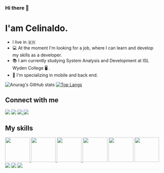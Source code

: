 ### Hi there 👋

<!--
**Celinaldo/Celinaldo** is a ✨ _special_ ✨ repository because its `README.md` (this file) appears on your GitHub profile.

Here are some ideas to get you started:

- 🔭 I’m currently working on ...
- 🌱 I’m currently learning ...
- 👯 I’m looking to collaborate on ...
- 🤔 I’m looking for help with ...
- 💬 Ask me about ...
- 📫 How to reach me: ...
- 😄 Pronouns: ...
- ⚡ Fun fact: ...
-->
# I'am Celinaldo.

- I live in 🇧🇷
- :computer: At the moment I'm looking for a job, where I can learn and develop my skills as a developer.
- :books: I am currently studying System Analysis and Development at ISL Wyden College :desktop_computer: .
- :briefcase: I'm specializing in mobile and back end.

![Anurag's GitHub stats](https://github-readme-stats.vercel.app/api?username=Celinaldo&show_icons=true&theme=radical)
[![Top Langs](https://github-readme-stats.vercel.app/api/top-langs/?username=Celinaldo&layout=compact)](https://github.com/Celinaldo/github-readme-Estatísticas)



## Connect with me
<a href="https://www.linkedin.com/in/celinaldo-ferreira/"><img src="https://img.icons8.com/ios-filled/70/000000/linkedin-2--v2.png"/></a>
<a href="https://www.facebook.com/profile.php?id=100003820897150"><img src="https://img.icons8.com/ios-filled/50/000000/facebook--v2.png"/></a>
<a href="https://www.instagram.com/celinaldo_junior/"><img src="https://img.icons8.com/ios-filled/50/000000/instagram-new.png"/>
<a href="celinaldoalvesferre@gmail.com"><img src="https://img.icons8.com/ios-filled/50/000000/gmail-login.png"/></a>

## My skills

<a href="https://github.com/Celinaldo?tab=repositories"><img src="https://user-images.githubusercontent.com/64163554/111052620-2db97d80-843b-11eb-86a4-e1d26d069e3c.png" width="80" height="80"/>
</a>
<a href="https://github.com/Celinaldo?tab=repositories"><img src="https://user-images.githubusercontent.com/64163554/111052553-89373b80-843a-11eb-905a-a4c54aa4cdab.png" width="80" height="80"/>
</a>
<a href="https://github.com/Celinaldo?tab=repositories"><img src="https://user-images.githubusercontent.com/64163554/111052742-73c31100-843c-11eb-9adb-b0f942b6de16.png" width="80" height="80" />
</a>
<a href="https://github.com/Celinaldo?tab=repositories"><img src="https://user-images.githubusercontent.com/64163554/111052769-c3094180-843c-11eb-8485-1286e7572d48.png" width="80" height="80"/></a>
<a href="https://github.com/Celinaldo?tab=repositories"><img src="https://user-images.githubusercontent.com/64163554/111052817-3a3ed580-843d-11eb-95aa-eed702436e33.png" width="80" height="80"/></a>
<a href="https://github.com/Celinaldo?tab=repositories"><img src="https://user-images.githubusercontent.com/64163554/111052836-75410900-843d-11eb-835b-2fb13fc9e3d1.png" width="80" height="80"/></a>
<a href="https://github.com/Celinaldo?tab=repositories"><img src="https://img.icons8.com/color/96/000000/spring-logo.png"/></a>
<a href="https://github.com/Celinaldo?tab=repositories"><img src="https://img.icons8.com/fluent/96/000000/android-os.png"/></a>
<a href="https://github.com/Celinaldo?tab=repositories"><img src="https://img.icons8.com/color/96/000000/linux.png"/></a>



